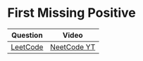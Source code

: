 First Missing Positive
===

|Question|Video|
|-|-|
|[LeetCode](https://leetcode.com/problems/first-missing-positive/description/)|[NeetCode YT](https://youtu.be/8g78yfzMlao)|